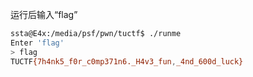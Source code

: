 运行后输入“flag”

```bash
ssta@E4x:/media/psf/pwn/tuctf$ ./runme 
Enter 'flag'
> flag
TUCTF{7h4nk5_f0r_c0mp371n6._H4v3_fun,_4nd_600d_luck}
```
